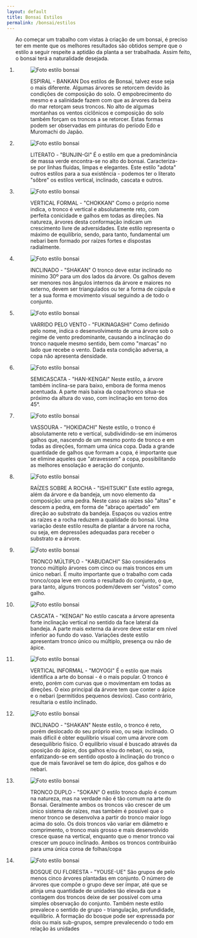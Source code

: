 ```yaml
---
layout: default
title: Bonsai Estilos
permalink: /bonsai/estilos
---
```

<main class="main">
    <div class="container">
        <ol class="portfolio">
        <p>Ao começar um trabalho com vistas à criação de um bonsai, é preciso ter em mente que os melhores resultados são obtidos sempre que o estilo a seguir respeite a aptidão da planta a ser trabalhada. Assim feito, o bonsai terá a naturalidade desejada.
        </p>
            <li>
            <figure>
            <img class="foto-flex estilos" src="../assets/images/estilos/estilo-bankan.png" alt="Foto estilo bonsai">
<!--            <img class="foto-flex" src="../assets/images/workshops/china-001.jpg" alt="Site da BMW">-->
            <p>ESPIRAL - BANKAN
            Dos estilos de Bonsai, talvez esse seja o mais diferente. Algumas árvores se retorcem devido às condições de composição do solo. O empobrecimento do mesmo e a salinidade fazem com que as árvores da beira do mar retorçam seus troncos. No alto de algumas montanhas os ventos ciclônicos e composição do solo também  forçam os troncos a se retorcer. Estas formas podem ser observadas em pinturas do período Edo e Muromachi do Japão.</p>
            </figure>
            </li>
            <li>
            <figure>
            <img class="foto-flex estilos" src="../assets/images/estilos/estilo-bunjin.png" alt="Foto estilo bonsai">
            <p>LITERATO - "BUNJIN-GI"
            É o estilo em que a predominância de massa verde encontra-se no alto do bonsai. Caracteriza-se por linhas fluídas, limpas e elegantes. Este estilo "adota" outros estilos para a sua existência - podemos ter o literato "sôbre" os estilos vertical, inclinado, cascata e outros. </p>
            </figure>
            </li>
            <li>
            <figure>
            <img class="foto-fle estilos" src="../assets/images/estilos/estilo-chokkan.png" alt="Foto estilo bonsai">
            <p>VERTICAL FORMAL - "CHOKKAN"
            Como o próprio nome indica, o tronco é vertical e absolutamente reto, com perfeita conicidade e galhos em todas as direções. Na natureza, árvores desta conformação indicam um crescimento livre de adversidades. Este estilo representa o máximo de equilíbrio, sendo, para tanto, fundamental um nebari bem formado por raízes fortes e dispostas radialmente.
            </p>
            </figure>
            </li>
            <li>
            <figure>
            <img class="foto-flex estilos" src="../assets/images/estilos/estilo-chu-shakan.png" alt="Foto estilo bonsai">
            <p>INCLINADO - "SHAKAN"
            O tronco deve estar inclinado no mínimo 30º para um dos lados da árvore. Os galhos devem ser menores nos ângulos internos da árvore e maiores no externo, devem ser triangulados ou ter a forma de cúpula e ter a sua forma e movimento visual seguindo a de todo o conjunto.</p>
            </figure>
            </li>
            <li>
            <figure>
            <img class="foto-flex estilos" src="../assets/images/estilos/estilo-fukinagashi.png" alt="Foto estilo bonsai">
            <p>VARRIDO PELO VENTO - "FUKINAGASHI"
            Como definido pelo nome, indica o desenvolvimento de uma árvore sob o regime de vento predominante, causando a inclinação do tronco naquele mesmo sentido, bem como "marcas" no lado que recebe o vento. Dada esta condição adversa, a copa não apresenta densidade. </p>
            </figure>
            </li>
            <li>
            <figure>
            <img class="foto-fle estilos" src="../assets/images/estilos/estilo-han-kengai.png" alt="Foto estilo bonsai">
            <p>SEMICASCATA - "HAN-KENGAI"
            Neste estilo, a árvore também inclina-se para baixo, embora de forma menos acentuada. A parte mais baixa da copa/tronco situa-se próximo da altura do vaso, com inclinação em torno dos 45°.</p>
            </figure>
            </li>
            <li>
            <figure>
            <img class="foto-flex estilos" src="../assets/images/estilos/estilo-hokidachi.png" alt="Foto estilo bonsai">
            <p>VASSOURA - "HOKIDACHI"
            Neste estilo, o tronco é absolutamente reto e vertical, subdividindo-se em inúmeros galhos que, nascendo de um mesmo ponto de tronco e em todas as direções, formam uma única copa. Dada a grande quantidade de galhos que formam a copa, é importante que se elimine aqueles que "atravessem" a copa, possibilitando as melhores ensolação e aeração do conjunto. </p>
            </figure>
            </li>
            <li>
            <figure>
            <img class="foto-flex estilos" src="../assets/images/estilos/estilo-ishisuki.png" alt="Foto estilo bonsai">
            <p>RAÍZES SOBRE A ROCHA - "ISHITSUKI"
            Este estilo agrega, além da árvore e da bandeja, um novo elemento da composição: uma pedra. Neste caso as raízes são "altas" e descem a pedra, em forma de "abraço apertado" em direção ao substrato da bandeja. Espaços ou vazios entre as raízes e a rocha reduzem a qualidade do bonsai. Uma variação deste estilo resulta de plantar a árvore na rocha, ou seja, em depressões adequadas para receber o substrato e a árvore. </p>
            </figure>
            </li>
            <li>
            <figure>
            <img class="foto-flex estilos" src="../assets/images/estilos/estilo-kabudachi.png" alt="Foto estilo bonsai">
            <p>TRONCO MÚLTIPLO - "KABUDACHI"
            São considerados tronco múltiplo árvores com cinco ou mais troncos em um único nebari. É muito importante que o trabalho com cada tronco/copa leve em conta o resultado do conjunto, o que, para tanto, alguns troncos podem/devem ser "vistos" como galho. </p>
            </figure>
            </li>
            <li>
            <figure>
            <img class="foto-flex estilos" src="../assets/images/estilos/estilo-kengai.png" alt="Foto estilo bonsai">
            <p>CASCATA - "KENGAI"
            No estilo cascata a árvore apresenta forte inclinação vertical no sentido da face lateral da bandeja. A parte mais externa da árvore deve estar em nível inferior ao fundo do vaso. Variações deste estilo apresentam tronco único ou múltiplo, presença ou não de ápice. </p>
            </figure>
            </li>
            <li>
            <figure>
            <img class="foto-flex estilos" src="../assets/images/estilos/estilo-moyogi.png" alt="Foto estilo bonsai">
            <p>VERTICAL INFORMAL - "MOYOGI"
            É o estilo que mais identifica a arte do bonsai - é o mais popular. O tronco é ereto, porém com curvas que o movimentam em todas as direções. O eixo principal da árvore tem que conter o ápice e o nebari (permitidos pequenos desvios). Caso contrário, resultaria o estilo inclinado. </p>
            </figure>
            </li>
            <li>
            <figure>
            <img class="foto-flex estilos" src="../assets/images/estilos/estilo-shakan.png" alt="Foto estilo bonsai">
            <p>INCLINADO - "SHAKAN"
            Neste estilo, o tronco é reto, porém deslocado do seu próprio eixo, ou seja: inclinado. O mais difícil é obter equilíbrio visual com uma árvore com desequilíbrio físico. O equilíbrio visual é buscado através da oposição do ápice, dos galhos e/ou do nebari, ou seja, enfatizando-se em sentido oposto à inclinação do tronco o que de mais favorável se tem do ápice, dos galhos e do nebari. </p>
            </figure>
            </li>
            <li>
            <figure>
            <img class="foto-flex estilos" src="../assets/images/estilos/estilo-sokan.png" alt="Foto estilo bonsai">
            <p>TRONCO DUPLO - "SOKAN"
            O estilo tronco duplo é comum na natureza, mas na verdade não é tão comum na arte do Bonsai. Geralmente ambos os troncos vão crescer de um único sistema de raízes, mas também é possível que o menor tronco se desenvolva a partir do tronco maior logo acima do solo. Os dois troncos vão variar em diâmetro e comprimento, o tronco mais grosso e mais desenvolvido cresce quase na vertical, enquanto que o menor tronco vai crescer um pouco inclinado. Ambos os troncos contribuirão para uma única coroa de folhas/copa</p>
            </figure>
            </li>
            <li>
            <figure>
            <img class="foto-flex estilos" src="../assets/images/estilos/estilo-yose-uye.png" alt="Foto estilo bonsai">
            <p>BOSQUE OU FLORESTA - "YOUSE-UE"
            São grupos de pelo menos cinco árvores plantadas em conjunto. O número de árvores que compõe o grupo deve ser ímpar, até que se atinja uma quantidade de unidades tão elevada que a contagem dos troncos deixe de ser possível com uma simples observação do conjunto. Também neste estilo prevalece o sentido de grupo - triangulação, profundidade, equilíbrio. A formação do bosque pode ser expressada por dois ou mais sub-grupos, sempre prevalecendo o todo em relação às unidades</p>
            </figure>
            </li>
        </ol>
    </div>
</main>
